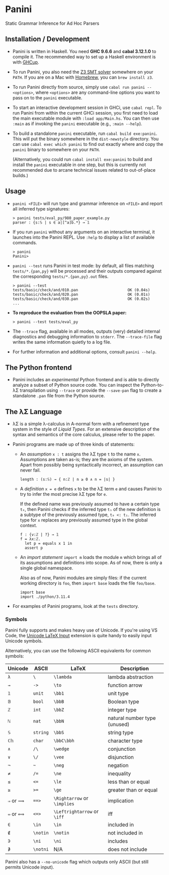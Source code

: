 # Panini

Static Grammar Inference for Ad Hoc Parsers

## Installation / Development

* Panini is written in Haskell. You need __GHC 9.6.6__ and __cabal 3.12.1.0__ to
  compile it. The recommended way to set up a Haskell environment is with
  [GHCup](https://www.haskell.org/ghcup/).

* To run Panini, you also need the [Z3 SMT solver](https://github.com/Z3Prover/z3)
  somewhere on your `PATH`. If you are on a Mac with [Homebrew](https://brew.sh),
  you can `brew install z3`.

* To run Panini directly from source, simply use `cabal run panini -- <options>`,
  where `<options>` are any command-line options you want to pass on to the
  `panini` executable.

* To start an interactive development session in GHCi, use `cabal repl`. To run
  Panini from within the current GHCi session, you first need to load the main
  executable module with `:load app/Main.hs`. You can then use `:main` as if
  invoking the `panini` executable (e.g., `:main --help`).

* To build a standalone `panini` executable, run `cabal build exe:panini`. This
  will put the binary somewhere in the `dist-newstyle` directory. You can use
  `cabal exec which panini` to find out exactly where and copy the `panini`
  binary to somewhere on your `PATH`.

  (Alternatively, you could run `cabal install exe:panini` to build and install
  the `panini` executable in one step, but this is currently not recommended due
  to arcane technical issues related to out-of-place builds.)

## Usage

* `panini <FILE>` will run type and grammar inference on `<FILE>` and report all
  inferred type signatures:

  ```console
  > panini tests/eval_py/980_paper_example.py
  parser : {s:𝕊 | s ∈ a|[^a]b.*} → 𝟙
  ```

* If you run `panini` without any arguments on an interactive terminal, it
  launches into the Panini REPL. Use `:help` to display a list of available
  commands.

  ```console
  > panini
  Panini> 
  ```

* `panini --test` runs Panini in test mode: by default, all files matching
  `tests/*.{pan,py}` will be processed and their outputs compared against the
  corresponding `tests/*.{pan,py}.out` files.

  ```console
  > panini --test
  tests/basic/check/and/010.pan                      OK (0.04s)
  tests/basic/check/and/020.pan                      OK (0.01s)
  tests/basic/check/and/030.pan                      OK (0.02s)
  ...
  ```

* **To reproduce the evaluation from the OOPSLA paper:**

  ```console
  > panini --test tests/eval_py
  ```

* The `--trace` flag, available in all modes, outputs (very) detailed internal
  diagnostics and debugging information to `stderr`. The `--trace-file` flag
  writes the same information quietly to a log file.

* For further information and additional options, consult `panini --help`.

## The Python frontend

* Panini includes an *experimental* Python frontend and is able to directly
  analyze a subset of Python source code. You can inspect the Python-to-λΣ
  transpilation using `--trace` or provide the `--save-pan` flag to create a
  standalone `.pan` file from the Python source.

## The λΣ Language

* λΣ is a simple λ-calculus in A-normal form with a refinement type system in
  the style of *Liquid Types*. For an extensive description of the syntax and
  semantics of the core calculus, please refer to the paper.

* Panini programs are made up of three kinds of statements:

  * An *assumption* `x : t` assigns the λΣ type `t` to the name `x`. Assumptions
    are taken as-is; they are the axioms of the system. Apart from possibly
    being syntactically incorrect, an assumption can never fail.

      ```panini
      length : (s:𝕊) → { n:ℤ | n ≥ 0 ∧ n = |s| }
      ```

  * A *definition* `x = e` defines `x` to be the λΣ term `e` and causes Panini
    to try to infer the most precise λΣ type for `e`.

    If the defined name was previously assumed to have a certain type `t₀`, then
    Panini checks if the inferred type `t₁` of the new definition is a subtype
    of the previously assumed type, `t₀ <: t₁`. The inferred type for `x`
    replaces any previously assumed type in the global context.

      ```panini
      f : {v:ℤ | ?} → 𝟙
      f = λx:ℤ.
        let p = equals x 1 in
        assert p
      ```

  * An *import statement* `import m` loads the module `m` which brings all of
    its assumptions and definitions into scope. As of now, there is only a
    single global namespace.
  
    Also as of now, Panini modules are simply files: if the current working
    directory is `foo`, then `import base` loads the file `foo/base`.

    ```panini
    import base
    import ./python/3.11.4
    ```

* For examples of Panini programs, look at the `tests` directory.

### Symbols

Panini fully supports and makes heavy use of Unicode. If you're using VS Code,
the [Unicode LaTeX Input](https://marketplace.visualstudio.com/items?itemName=gao-shuhua.vsc-unicode-latex)
extension is quite handy to easily input Unicode symbols.

Alternatively, you can use the following ASCII equivalents for common symbols:

| Unicode | ASCII    | LaTeX     | Description
|---------|----------|-----------|-------------
| `λ`     | `\`      | `\lambda` | lambda abstraction
| `→`     | `->`     | `\to`     | function arrow
| `𝟙`     | `unit`   | `\bb1`    | unit type
| `𝔹`     | `bool`   | `\bbB`    | Boolean type
| `ℤ`     | `int`    | `\bbZ`    | integer type
| `ℕ`     | `nat`    | `\bbN`    | natural number type (unused)
| `𝕊`     | `string` | `\bbS`    | string type
| `ℂ𝕙`    | `char`   | `\bbC\bbh` | character type
| `∧`     | `/\`     | `\wedge`  | conjunction
| `∨`     | `\/`     | `\vee`    | disjunction
| `¬`     | `~`      | `\neg`    | negation
| `≠`     | `/=`     | `\ne`     | inequality
| `≤`     | `<=`     | `\le`     | less than or equal
| `≥`     | `>=`     | `\ge`     | greater than or equal
| `⇒` or `⟹` | `==>` | `\Rightarrow` or `\implies` | implication
| `⇔` or `⟺` | `<=>` | `\Leftrightarrow` or `\iff` | iff
| `∈`     | `\in`    | `\in`     | included in
| `∉`     | `\notin` | `\notin`  | not included in
| `∋`     | `\ni`    | `\ni`     | includes
| `∌`     | `\notni` | N/A       | does not include

Panini also has a `--no-unicode` flag which outputs only ASCII (but still permits Unicode input).
